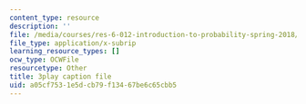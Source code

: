 ```yaml
---
content_type: resource
description: ''
file: /media/courses/res-6-012-introduction-to-probability-spring-2018/a05cf7531e5dcb79f13467be6c65cbb5_RQKJBpaCCeo.srt
file_type: application/x-subrip
learning_resource_types: []
ocw_type: OCWFile
resourcetype: Other
title: 3play caption file
uid: a05cf753-1e5d-cb79-f134-67be6c65cbb5
---
```

